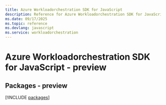```yaml
---
title: Azure Workloadorchestration SDK for JavaScript
description: Reference for Azure Workloadorchestration SDK for JavaScript
ms.date: 09/17/2025
ms.topic: reference
ms.devlang: javascript
ms.service: workloadorchestration
---
```

# Azure Workloadorchestration SDK for JavaScript - preview
## Packages - preview
[!INCLUDE [packages](workloadorchestration-index.md)]